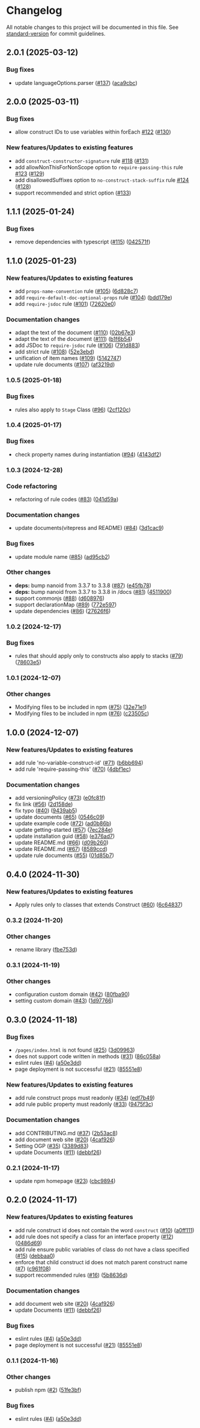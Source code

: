 # Changelog

All notable changes to this project will be documented in this file. See [standard-version](https://github.com/conventional-changelog/standard-version) for commit guidelines.

## 2.0.1 (2025-03-12)

### Bug fixes

- update languageOptions.parser ([#137](https://github.com/ren-yamanashi/eslint-cdk-plugin/issues/137)) ([aca9cbc](https://github.com/ren-yamanashi/eslint-cdk-plugin/commit/aca9cbcc6dbe9a6d5345b36c9bce2b5acc12d814))

## 2.0.0 (2025-03-11)

### Bug fixes

- allow construct IDs to use variables within forEach [#122](https://github.com/ren-yamanashi/eslint-cdk-plugin/issues/122) ([#130](https://github.com/ren-yamanashi/eslint-cdk-plugin/issues/130))

### New features/Updates to existing features

- add `construct-constructor-signature` rule [#118](https://github.com/ren-yamanashi/eslint-cdk-plugin/issues/118) ([#131](https://github.com/ren-yamanashi/eslint-cdk-plugin/issues/131))
- add allowNonThisForNonScope option to `require-passing-this` rule [#123](https://github.com/ren-yamanashi/eslint-cdk-plugin/issues/123) ([#129](https://github.com/ren-yamanashi/eslint-cdk-plugin/issues/129))
- add disallowedSuffixes option to `no-construct-stack-suffix` rule [#124](https://github.com/ren-yamanashi/eslint-cdk-plugin/issues/124) ([#128](https://github.com/ren-yamanashi/eslint-cdk-plugin/issues/128))
- support recommended and strict option ([#133](https://github.com/ren-yamanashi/eslint-cdk-plugin/issues/133))

## 1.1.1 (2025-01-24)

### Bug fixes

- remove dependencies with typescript ([#115](https://github.com/ren-yamanashi/eslint-cdk-plugin/issues/115)) ([042571f](https://github.com/ren-yamanashi/eslint-cdk-plugin/commit/042571fa21f8c7da510d8c4020e2773bc8087fc7))

## 1.1.0 (2025-01-23)

### New features/Updates to existing features

- add `props-name-convention` rule ([#105](https://github.com/ren-yamanashi/eslint-cdk-plugin/issues/105)) ([6d828c7](https://github.com/ren-yamanashi/eslint-cdk-plugin/commit/6d828c70062d3a69575bb1648e97e3178200d959))
- add `require-default-doc-optional-props` rule ([#104](https://github.com/ren-yamanashi/eslint-cdk-plugin/issues/104)) ([bdd179e](https://github.com/ren-yamanashi/eslint-cdk-plugin/commit/bdd179eb63484e3c2213c8aaaea03a58b751501c))
- add `require-jsdoc` rule ([#101](https://github.com/ren-yamanashi/eslint-cdk-plugin/issues/101)) ([72620e0](https://github.com/ren-yamanashi/eslint-cdk-plugin/commit/72620e0c8d63dc0a5d8097d5b00c4bb0efc93762))

### Documentation changes

- adapt the text of the document ([#110](https://github.com/ren-yamanashi/eslint-cdk-plugin/issues/110)) ([02b67e3](https://github.com/ren-yamanashi/eslint-cdk-plugin/commit/02b67e3bfaf8d1d1b4c20470f24d27cce0bc6599))
- adapt the text of the document ([#111](https://github.com/ren-yamanashi/eslint-cdk-plugin/issues/111)) ([b1f6b54](https://github.com/ren-yamanashi/eslint-cdk-plugin/commit/b1f6b544e30d558219a3838fd644709ef7fd1886))
- add JSDoc to `require-jsdoc` rule ([#106](https://github.com/ren-yamanashi/eslint-cdk-plugin/issues/106)) ([791d883](https://github.com/ren-yamanashi/eslint-cdk-plugin/commit/791d8831434ae88cab1bfd9c1d947d9f83649ff1))
- add strict rule ([#108](https://github.com/ren-yamanashi/eslint-cdk-plugin/issues/108)) ([52e3ebd](https://github.com/ren-yamanashi/eslint-cdk-plugin/commit/52e3ebd2974f0738a806a9c0265936b353ba65da))
- unification of item names ([#109](https://github.com/ren-yamanashi/eslint-cdk-plugin/issues/109)) ([5142747](https://github.com/ren-yamanashi/eslint-cdk-plugin/commit/51427476d33f5a5c8f4e4c08d5088e8ba7ad0e90))
- update rule documents ([#107](https://github.com/ren-yamanashi/eslint-cdk-plugin/issues/107)) ([af3219d](https://github.com/ren-yamanashi/eslint-cdk-plugin/commit/af3219d3ded6d5e3b6d9e49928c069d734feafa6))

### 1.0.5 (2025-01-18)

### Bug fixes

- rules also apply to `Stage` Class ([#96](https://github.com/ren-yamanashi/eslint-cdk-plugin/issues/96)) ([2cf120c](https://github.com/ren-yamanashi/eslint-cdk-plugin/commit/2cf120c29e328b1562769a306b2e3e88f260e473))

### 1.0.4 (2025-01-17)

### Bug fixes

- check property names during instantiation ([#94](https://github.com/ren-yamanashi/eslint-cdk-plugin/issues/94)) ([4143df2](https://github.com/ren-yamanashi/eslint-cdk-plugin/commit/4143df2b093a3de3e973afab67bb69ce80785ab9))

### 1.0.3 (2024-12-28)

### Code refactoring

- refactoring of rule codes ([#83](https://github.com/ren-yamanashi/eslint-cdk-plugin/issues/83)) ([041d59a](https://github.com/ren-yamanashi/eslint-cdk-plugin/commit/041d59aebeefda1828b73b1b180896872b080f27))

### Documentation changes

- update documents(vitepress and README) ([#84](https://github.com/ren-yamanashi/eslint-cdk-plugin/issues/84)) ([3d1cac9](https://github.com/ren-yamanashi/eslint-cdk-plugin/commit/3d1cac9ec4e6aa0afa35e19722d64f934173aa7e))

### Bug fixes

- update module name ([#85](https://github.com/ren-yamanashi/eslint-cdk-plugin/issues/85)) ([ad95cb2](https://github.com/ren-yamanashi/eslint-cdk-plugin/commit/ad95cb2467026555dcbcd34723691d2e8f0be6b3))

### Other changes

- **deps:** bump nanoid from 3.3.7 to 3.3.8 ([#87](https://github.com/ren-yamanashi/eslint-cdk-plugin/issues/87)) ([e45fb78](https://github.com/ren-yamanashi/eslint-cdk-plugin/commit/e45fb788af35ae69f9d26a8b57097533d2d7093e))
- **deps:** bump nanoid from 3.3.7 to 3.3.8 in /docs ([#81](https://github.com/ren-yamanashi/eslint-cdk-plugin/issues/81)) ([4511900](https://github.com/ren-yamanashi/eslint-cdk-plugin/commit/45119005800e3715f2dd31d1b1963ea2fea41d95))
- support commonjs ([#88](https://github.com/ren-yamanashi/eslint-cdk-plugin/issues/88)) ([d608976](https://github.com/ren-yamanashi/eslint-cdk-plugin/commit/d60897603c3f9e98bccbe347f86c6324a1cea0e9))
- support declarationMap ([#89](https://github.com/ren-yamanashi/eslint-cdk-plugin/issues/89)) ([772e597](https://github.com/ren-yamanashi/eslint-cdk-plugin/commit/772e597b99022a09c77fbabd4f57f6c185b8068c))
- update dependencies ([#86](https://github.com/ren-yamanashi/eslint-cdk-plugin/issues/86)) ([27626f6](https://github.com/ren-yamanashi/eslint-cdk-plugin/commit/27626f6823df17fe6865b724a432a15923178e2a))

### 1.0.2 (2024-12-17)

### Bug fixes

- rules that should apply only to constructs also apply to stacks ([#79](https://github.com/ren-yamanashi/eslint-cdk-plugin/issues/79)) ([78603e5](https://github.com/ren-yamanashi/eslint-cdk-plugin/commit/78603e539dd2a870f562efc84bae9b8b63b2a0f6))

### 1.0.1 (2024-12-07)

### Other changes

- Modifying files to be included in npm ([#75](https://github.com/ren-yamanashi/eslint-cdk-plugin/issues/75)) ([32e71e1](https://github.com/ren-yamanashi/eslint-cdk-plugin/commit/32e71e17dff1b75c105d5deeea777d8f9e026722))
- Modifying files to be included in npm ([#76](https://github.com/ren-yamanashi/eslint-cdk-plugin/issues/76)) ([c23505c](https://github.com/ren-yamanashi/eslint-cdk-plugin/commit/c23505c85f2e15cddb001abb6b090d0aef4d429c))

## 1.0.0 (2024-12-07)

### New features/Updates to existing features

- add rule 'no-variable-construct-id' ([#71](https://github.com/ren-yamanashi/eslint-cdk-plugin/issues/71)) ([b6bb694](https://github.com/ren-yamanashi/eslint-cdk-plugin/commit/b6bb6942afaea2ac7b4e7f0e0b1fb3c9d1e36f44))
- add rule 'require-passing-this' ([#70](https://github.com/ren-yamanashi/eslint-cdk-plugin/issues/70)) ([4dbf1ec](https://github.com/ren-yamanashi/eslint-cdk-plugin/commit/4dbf1eceefde8712458cbeb016844d42b94078ae))

### Documentation changes

- add versioningPolicy ([#73](https://github.com/ren-yamanashi/eslint-cdk-plugin/issues/73)) ([e0fc81f](https://github.com/ren-yamanashi/eslint-cdk-plugin/commit/e0fc81f4a9d9ff74c7368dfa95678c2c4941ff4e))
- fix link ([#56](https://github.com/ren-yamanashi/eslint-cdk-plugin/issues/56)) ([2d158de](https://github.com/ren-yamanashi/eslint-cdk-plugin/commit/2d158de326624e9516b3ff43ac5d473e64f79fed))
- fix typo ([#40](https://github.com/ren-yamanashi/eslint-cdk-plugin/issues/40)) ([9439ab5](https://github.com/ren-yamanashi/eslint-cdk-plugin/commit/9439ab55b70a3fd8281b7e741520274753ee8445))
- update documents ([#65](https://github.com/ren-yamanashi/eslint-cdk-plugin/issues/65)) ([0546c09](https://github.com/ren-yamanashi/eslint-cdk-plugin/commit/0546c09477df9f04f4654ba4e9408c7c19a116a0))
- update example code ([#72](https://github.com/ren-yamanashi/eslint-cdk-plugin/issues/72)) ([ad0b86b](https://github.com/ren-yamanashi/eslint-cdk-plugin/commit/ad0b86b91002ba9621cfee6248bfd2fc479398c0))
- update getting-started ([#57](https://github.com/ren-yamanashi/eslint-cdk-plugin/issues/57)) ([7ec284e](https://github.com/ren-yamanashi/eslint-cdk-plugin/commit/7ec284edbb4f1ebabc51f0916038825b06039abd))
- update installation guid ([#58](https://github.com/ren-yamanashi/eslint-cdk-plugin/issues/58)) ([e376ad7](https://github.com/ren-yamanashi/eslint-cdk-plugin/commit/e376ad79d5064a8cc668034add8ccf91e025413d))
- update README.md ([#66](https://github.com/ren-yamanashi/eslint-cdk-plugin/issues/66)) ([d09b260](https://github.com/ren-yamanashi/eslint-cdk-plugin/commit/d09b2603c2fd47624ed0015279904dfbde46d3af))
- update README.md ([#67](https://github.com/ren-yamanashi/eslint-cdk-plugin/issues/67)) ([8589ccd](https://github.com/ren-yamanashi/eslint-cdk-plugin/commit/8589ccdf1d6441319a4d99ca99118f2b9ba02263))
- update rule documents ([#55](https://github.com/ren-yamanashi/eslint-cdk-plugin/issues/55)) ([01d85b7](https://github.com/ren-yamanashi/eslint-cdk-plugin/commit/01d85b7944fd9a344069762ee78fb07784934acc))

## 0.4.0 (2024-11-30)

### New features/Updates to existing features

- Apply rules only to classes that extends Construct ([#60](https://github.com/ren-yamanashi/eslint-cdk-plugin/issues/60)) ([6c64837](https://github.com/ren-yamanashi/eslint-cdk-plugin/commit/6c6483772779c50a5949234bdacecda62df2f0ee))

### 0.3.2 (2024-11-20)

### Other changes

- rename library ([fbe753d](https://github.com/ren-yamanashi/eslint-cdk-plugin/commit/fbe753d33406d2ce443d453198e649a89ddc3227))

### 0.3.1 (2024-11-19)

### Other changes

- configuration custom domain ([#42](https://github.com/ren-yamanashi/eslint-plugin-cdk/issues/42)) ([80fba90](https://github.com/ren-yamanashi/eslint-plugin-cdk/commit/80fba90f05125b73bdef78203be68e1d88ba2323))
- setting custom domain ([#43](https://github.com/ren-yamanashi/eslint-plugin-cdk/issues/43)) ([1d97766](https://github.com/ren-yamanashi/eslint-plugin-cdk/commit/1d9776645022370cf9858b150d26ee27f46c9784))

## 0.3.0 (2024-11-18)

### Bug fixes

- `/pages/index.html` is not found ([#25](https://github.com/ren-yamanashi/eslint-plugin-cdk/issues/25)) ([3d09963](https://github.com/ren-yamanashi/eslint-plugin-cdk/commit/3d099632c560055b5ce93aa93e17614ac330a5eb))
- does not support code written in methods ([#31](https://github.com/ren-yamanashi/eslint-plugin-cdk/issues/31)) ([86c058a](https://github.com/ren-yamanashi/eslint-plugin-cdk/commit/86c058a88f678d47d9c3f078168aebd205b8a47b))
- eslint rules ([#4](https://github.com/ren-yamanashi/eslint-plugin-cdk/issues/4)) ([a50e3dd](https://github.com/ren-yamanashi/eslint-plugin-cdk/commit/a50e3dd02e7bc363b5365de6d46a7d7045aee287))
- page deployment is not successful ([#21](https://github.com/ren-yamanashi/eslint-plugin-cdk/issues/21)) ([85551e8](https://github.com/ren-yamanashi/eslint-plugin-cdk/commit/85551e8653caf8408f5aceab8bb8a42508742634))

### New features/Updates to existing features

- add rule construct props must readonly ([#34](https://github.com/ren-yamanashi/eslint-plugin-cdk/issues/34)) ([edf7b49](https://github.com/ren-yamanashi/eslint-plugin-cdk/commit/edf7b490bec5dad1104281c9a551a631ca017fc6))
- add rule public property must readonly ([#33](https://github.com/ren-yamanashi/eslint-plugin-cdk/issues/33)) ([9475f3c](https://github.com/ren-yamanashi/eslint-plugin-cdk/commit/9475f3c7271dd057668fc4b073c27f0a61d19597))

### Documentation changes

- add CONTRIBUTING.md ([#37](https://github.com/ren-yamanashi/eslint-plugin-cdk/issues/37)) ([2b53ac8](https://github.com/ren-yamanashi/eslint-plugin-cdk/commit/2b53ac8ef6f11ea11e323dbd1c155956489d289a))
- add document web site ([#20](https://github.com/ren-yamanashi/eslint-plugin-cdk/issues/20)) ([4caf926](https://github.com/ren-yamanashi/eslint-plugin-cdk/commit/4caf9264aeb90a3e9b3355d37ef5f9a3f59e7fec))
- Setting OGP ([#35](https://github.com/ren-yamanashi/eslint-plugin-cdk/issues/35)) ([3389d83](https://github.com/ren-yamanashi/eslint-plugin-cdk/commit/3389d83efddb4ea382f6ac055dc7c58c8293d7e7))
- update Documents ([#11](https://github.com/ren-yamanashi/eslint-plugin-cdk/issues/11)) ([debbf26](https://github.com/ren-yamanashi/eslint-plugin-cdk/commit/debbf26aa6e928f67803a8031cd7ac2fd76d40bd))

### 0.2.1 (2024-11-17)

- update npm homepage ([#23](https://github.com/ren-yamanashi/eslint-plugin-cdk/issues/23)) ([cbc9894](https://github.com/ren-yamanashi/eslint-plugin-cdk/commit/cbc989490152a6ceccb6158a6d6fcf21e986ca6b))

## 0.2.0 (2024-11-17)

### New features/Updates to existing features

- add rule construct id does not contain the word `construct` ([#10](https://github.com/ren-yamanashi/eslint-plugin-cdk/issues/10)) ([a0ff111](https://github.com/ren-yamanashi/eslint-plugin-cdk/commit/a0ff1112084974082efe9d9d0eacee61062b2db0))
- add rule does not specify a class for an interface property ([#12](https://github.com/ren-yamanashi/eslint-plugin-cdk/issues/12)) ([0486d69](https://github.com/ren-yamanashi/eslint-plugin-cdk/commit/0486d69f0735a855507cec07769a0520471b6c74))
- add rule ensure public variables of class do not have a class specified ([#15](https://github.com/ren-yamanashi/eslint-plugin-cdk/issues/15)) ([debbaa0](https://github.com/ren-yamanashi/eslint-plugin-cdk/commit/debbaa08033830b9cde0c5dd756c50af8b7d561c))
- enforce that child construct id does not match parent construct name ([#7](https://github.com/ren-yamanashi/eslint-plugin-cdk/issues/7)) ([c961f08](https://github.com/ren-yamanashi/eslint-plugin-cdk/commit/c961f08192f688aae33d8cbfed43a9d013eebcb6))
- support recommended rules ([#16](https://github.com/ren-yamanashi/eslint-plugin-cdk/issues/16)) ([5b8636d](https://github.com/ren-yamanashi/eslint-plugin-cdk/commit/5b8636db76d4cf56f39b4723ceb3a2521467f664))

### Documentation changes

- add document web site ([#20](https://github.com/ren-yamanashi/eslint-plugin-cdk/issues/20)) ([4caf926](https://github.com/ren-yamanashi/eslint-plugin-cdk/commit/4caf9264aeb90a3e9b3355d37ef5f9a3f59e7fec))
- update Documents ([#11](https://github.com/ren-yamanashi/eslint-plugin-cdk/issues/11)) ([debbf26](https://github.com/ren-yamanashi/eslint-plugin-cdk/commit/debbf26aa6e928f67803a8031cd7ac2fd76d40bd))

### Bug fixes

- eslint rules ([#4](https://github.com/ren-yamanashi/eslint-plugin-cdk/issues/4)) ([a50e3dd](https://github.com/ren-yamanashi/eslint-plugin-cdk/commit/a50e3dd02e7bc363b5365de6d46a7d7045aee287))
- page deployment is not successful ([#21](https://github.com/ren-yamanashi/eslint-plugin-cdk/issues/21)) ([85551e8](https://github.com/ren-yamanashi/eslint-plugin-cdk/commit/85551e8653caf8408f5aceab8bb8a42508742634))

### 0.1.1 (2024-11-16)

### Other changes

- publish npm ([#2](https://github.com/ren-yamanashi/eslint-plugin-cdk/issues/2)) ([51fe3bf](https://github.com/ren-yamanashi/eslint-plugin-cdk/commit/51fe3bf89cbd0584c50e39dfe998b23190b22a37))

### Bug fixes

- eslint rules ([#4](https://github.com/ren-yamanashi/eslint-plugin-cdk/issues/4)) ([a50e3dd](https://github.com/ren-yamanashi/eslint-plugin-cdk/commit/a50e3dd02e7bc363b5365de6d46a7d7045aee287))
